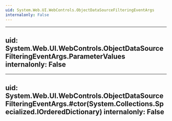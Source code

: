 ```yaml
---
uid: System.Web.UI.WebControls.ObjectDataSourceFilteringEventArgs
internalonly: False
---
```


---
uid: System.Web.UI.WebControls.ObjectDataSourceFilteringEventArgs.ParameterValues
internalonly: False
---

---
uid: System.Web.UI.WebControls.ObjectDataSourceFilteringEventArgs.#ctor(System.Collections.Specialized.IOrderedDictionary)
internalonly: False
---
